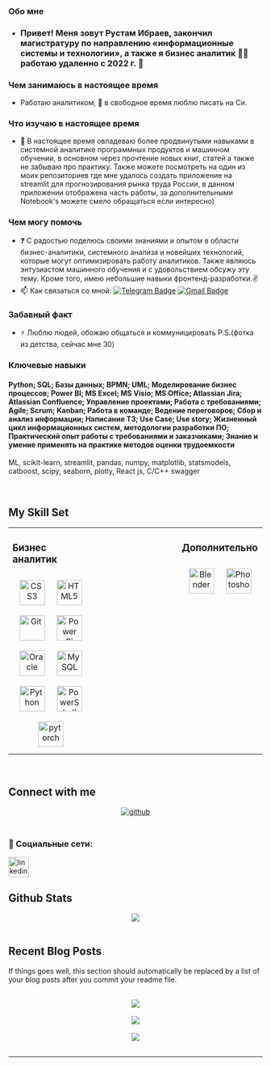 

### Обо мне  
- ### Привет! Меня зовут Рустам Ибраев, закончил магистратуру по направлению «информационные системы и технологии», а также я бизнес аналитик 👨‍💻 работаю удаленно с 2022 г. 🚀  




### Чем занимаюсь в настоящее время  
- Работаю аналитиком, 🔭 в свободное время люблю писать на Си.  
  



### Что изучаю в настоящее время  
- 🌱 В настоящее время овладеваю более продвинутыми навыками в системной аналитике программных продуктов и машинном обучении, в основном через прочтение новых книг, статей а также не забываю про практику. Также можете посмотреть на один из моих репозиториев где мне удалось создать приложение на streamlit для прогнозирования рынка труда России, в данном приложении отображена часть работы, за дополнительными Notebook's можете смело обращаться если интересно)
  



### Чем могу помочь  
- ❓ С радостью поделюсь своими знаниями и опытом в области бизнес-аналитики, системного анализа и новейших технологий, которые могут оптимизировать работу аналитиков. Также являюсь энтузиастом машинного обучения и с удовольствием обсужу эту тему. Кроме того, имею  небольшие навыки фронтенд-разработки.✌️  
- :mailbox: Как связаться со мной: [![Telegram Badge](https://img.shields.io/badge/-Rayray360180-blue?style=flat&logo=Telegram&logoColor=white)](https://t.me/rayray360) [![Gmail Badge](https://img.shields.io/badge/-Gmail-red?style=flat&logo=Gmail&logoColor=white)](mailto:rayray360180@gmail.com)  



### Забавный  факт  
- ⚡ Люблю людей, обожаю общаться и коммуницировать  P.S.(фотка из детства, сейчас мне 30)



### Ключевые навыки  
#### Python; SQL; Базы данных; BPMN; UML; Моделирование бизнес процессов; Power BI; MS Excel; MS Visio; MS Office; Atlassian Jira; Atlassian Confluence; Управление проектами; Работа с требованиями; Agile; Scrum; Kanban; Работа в команде; Ведение переговоров; Сбор и анализ информации; Написание ТЗ; Use Case; Use story; Жизненный цикл информационных систем, методологии разработки ПО; Практический опыт работы с требованиями и заказчиками; Знание и умение применять на практике методов оценки трудоемкости  

ML, scikit-learn, streamlit, pandas, numpy, matplotlib, statsmodels, catboost, scipy, seaborn, plotly, React js, C/C++
swagger

<br/>  


## My Skill Set  
<table><tr><td valign="top" width="33%">



### Бизнес аналитик  
<div align="center">  
<a href="https://www.w3schools.com/css/" target="_blank"><img style="margin: 10px" src="https://profilinator.rishav.dev/skills-assets/css3-original-wordmark.svg" alt="CSS3" height="50" /></a>  
<a href="https://en.wikipedia.org/wiki/HTML5" target="_blank"><img style="margin: 10px" src="https://profilinator.rishav.dev/skills-assets/html5-original-wordmark.svg" alt="HTML5" height="50" /></a>  
<a href="https://github.com/" target="_blank"><img style="margin: 10px" src="https://profilinator.rishav.dev/skills-assets/git-scm-icon.svg" alt="Git" height="50" /></a>  
<a href="https://powerbi.microsoft.com/en-us/" target="_blank"><img style="margin: 10px" src="https://profilinator.rishav.dev/skills-assets/powerbi.png" alt="Power Bi" height="50" /></a>  
<a href="https://www.oracle.com/in/index.html" target="_blank"><img style="margin: 10px" src="https://profilinator.rishav.dev/skills-assets/oracle-original.svg" alt="Oracle" height="50" /></a>  
<a href="https://www.mysql.com/" target="_blank"><img style="margin: 10px" src="https://profilinator.rishav.dev/skills-assets/mysql-original-wordmark.svg" alt="MySQL" height="50" /></a>  
<a href="https://www.python.org/" target="_blank"><img style="margin: 10px" src="https://profilinator.rishav.dev/skills-assets/python-original.svg" alt="Python" height="50" /></a>  
<a href="https://docs.microsoft.com/en-us/powershell/" target="_blank"><img style="margin: 10px" src="https://profilinator.rishav.dev/skills-assets/powershell.png" alt="PowerShell" height="50" /></a>  
<a href="https://pytorch.org/" target="_blank"><img style="margin: 10px" src="https://profilinator.rishav.dev/skills-assets/pytorch-icon.svg" alt="pytorch" height="50" /></a>  
</div>

</td><td valign="top" width="33%">



</td><td valign="top" width="33%">



### Дополнительно  
<div align="center">  
<a href="https://www.blender.org/" target="_blank"><img style="margin: 10px" src="https://profilinator.rishav.dev/skills-assets/blender_community_badge_white.svg" alt="Blender" height="50" /></a>  
<a href="https://www.adobe.com/in/products/photoshop.html" target="_blank"><img style="margin: 10px" src="https://profilinator.rishav.dev/skills-assets/photoshop-plain.svg" alt="Photoshop" height="50" /></a>  
</div>

</td></tr></table>  

<br/>  


## Connect with me  
<div align="center">
<a href="https://github.com/Rayray360180" target="_blank">
<img src=https://img.shields.io/badge/github-%2324292e.svg?&style=for-the-badge&logo=github&logoColor=white alt=github style="margin-bottom: 5px;" />
</a>  
</div>  
  

<br/>  


### 🤝 Социальные сети:

  <div id="badges">
    <a href="https://www.linkedin.com/in/rustam-ibraev-946390286/" target="_blank">
      <img src="https://cdn-icons-png.flaticon.com/512/2504/2504799.png" width="40" height="40" alt="linkedin" />
    </a>
  
  </div>


## Github Stats  
<div align="center"><img src="https://github-readme-stats.vercel.app/api?username=Rayray360180&show_icons=true&count_private=true&hide_border=true" align="center" /></div>  

<br/>  


## Recent Blog Posts  
<!-- BLOG-POST-LIST:START -->  
If things goes well, this section should automatically be replaced by a list of your blog posts after you commit your readme file. 
<!-- BLOG-POST-LIST:END -->  

<br/>  

<div align="center"><img src="https://rishavanand.github.io/static/images/spotify-readme-example.svg" /></div>  

<br/>  

<div align="center">
<img src="https://komarev.com/ghpvc/?username=Rayray360180&&style=flat-square" align="center" />
</div>  
  

<br/>  

<div align="center">
            <a href="https://www.buymeacoffee.com/Rayray360180" target="_blank" style="display: inline-block;">
                <img
                    src="https://img.shields.io/badge/Donate-Buy%20Me%20A%20Coffee-orange.svg?style=flat-square&logo=buymeacoffee" 
                    align="center"
                />
            </a></div>
<br />

----

